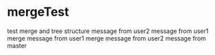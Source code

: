 # mergeTest
test merge and tree structure
message from user2
message from user1
merge message from user1 merge message from user2
message from master
